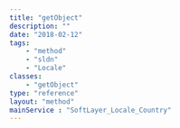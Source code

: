 ```yaml
---
title: "getObject"
description: ""
date: "2018-02-12"
tags:
    - "method"
    - "sldn"
    - "Locale"
classes:
    - "getObject"
type: "reference"
layout: "method"
mainService : "SoftLayer_Locale_Country"
---
```

